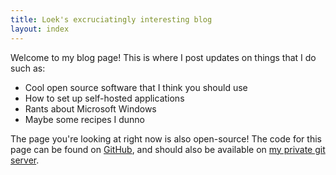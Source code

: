 ```yaml
---
title: Loek's excruciatingly interesting blog
layout: index
---
```


Welcome to my blog page! This is where I post updates on things that I do such
as:

- Cool open source software that I think you should use
- How to set up self-hosted applications
- Rants about Microsoft Windows
- Maybe some recipes I dunno

The page you're looking at right now is also open-source! The code for this
page can be found on [GitHub](https://github.com/lonkaars/blog), and should
also be available on [my private git server](https://git.pipeframe.xyz).

